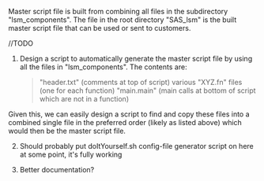 Master script file is built from combining all files in the subdirectory "lsm_components".
The file in the root directory "SAS_lsm" is the built master script file that can be used or sent to customers.

//TODO
1) Design a script to automatically generate the master script file by using all the files in "lsm_components". The contents are:
    > "header.txt" (comments at top of script)
    > various "XYZ.fn" files (one for each function)
    > "main.main" (main calls at bottom of script which are not in a function)
    
Given this, we can easily design a script to find and copy these files into a combined single file in the preferred order (likely as listed above) which would then be the master script file.

2) Should probably put doItYourself.sh config-file generator script on here at some point, it's fully working

3) Better documentation?